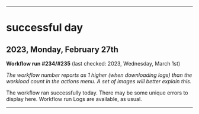 ***

# successful day

## 2023, Monday, February 27th

**Workflow run #234/#235** (last checked: 2023, Wednesday, March 1st)

_The workflow number reports as 1 higher (when downloading logs) than the workload count in the actions menu. A set of images will better explain this._

The workflow ran successfully today. There may be some unique errors to display here. Workflow run Logs are available, as usual.

***
